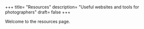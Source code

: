 +++
title= "Resources"
description= "Useful websites and tools for photographers"
draft= false
+++

Welcome to the resources page.